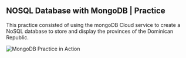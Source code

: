 ## NOSQL Database with MongoDB | Practice

This practice consisted of using the mongoDB Cloud service to create a NoSQL database to store and display the provinces of the Dominican Republic.

<!-- Illustration image. -->
![MongoDB Practice in Action](https://github.com/EmmanuelTechRD/mongodb-practice-with-nodeJS/assets/67123788/7bc216d0-341e-4ffe-a4a2-f08b825f4ecc)